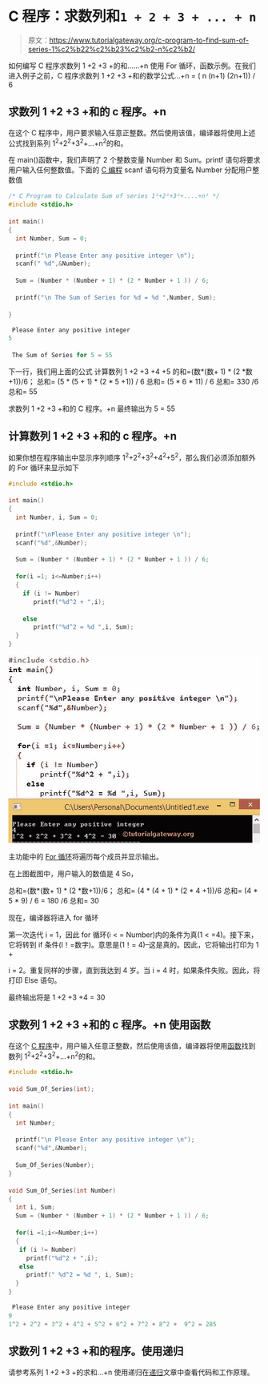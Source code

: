 # C 程序：求数列和`1 + 2 + 3 + ... + n`

> 原文：<https://www.tutorialgateway.org/c-program-to-find-sum-of-series-1%c2%b22%c2%b23%c2%b2-n%c2%b2/>

如何编写 C 程序求数列 1 +2 +3 +的和……+n 使用 For 循环，函数示例。在我们进入例子之前，C 程序求数列 1 +2 +3 +和的数学公式…+n = ( n (n+1) (2n+1)) / 6

## 求数列 1 +2 +3 +和的 c 程序。+n

在这个 C 程序中，用户要求输入任意正整数。然后使用该值，编译器将使用上述公式找到系列 1<sup>2</sup>+2<sup>2</sup>+3<sup>2</sup>+…+n<sup>2</sup>的和。

在 main()函数中，我们声明了 2 个整数变量 Number 和 Sum。printf 语句将要求用户输入任何整数值。下面的 [C 编程](https://www.tutorialgateway.org/c-programming/) scanf 语句将为变量名 Number 分配用户整数值

```c
/* C Program to Calculate Sum of series 1²+2²+3²+....+n² */
#include <stdio.h>

int main()
{
  int Number, Sum = 0;

  printf("\n Please Enter any positive integer \n");
  scanf(" %d",&Number);

  Sum = (Number * (Number + 1) * (2 * Number + 1 )) / 6;

  printf("\n The Sum of Series for %d = %d ",Number, Sum);

}
```

```c
 Please Enter any positive integer 
5

 The Sum of Series for 5 = 55
```

下一行，我们用上面的公式
计算数列 1 +2 +3 +4 +5 的和=(数*(数+ 1) * (2 *数+1))/6；
总和= (5 * (5 + 1) * (2 * 5 +1)) / 6
总和= (5 * 6 * 11) / 6
总和= 330 /6
总和= 55

求数列 1 +2 +3 +和的 C 程序。+n 最终输出为 5 = 55

## 计算数列 1 +2 +3 +和的 c 程序。+n

如果你想在程序输出中显示序列顺序 1<sup>2</sup>+2<sup>2</sup>+3<sup>2</sup>+4<sup>2</sup>+5<sup>2</sup>，那么我们必须添加额外的 For 循环来显示如下

```c
#include <stdio.h>

int main()
{
  int Number, i, Sum = 0;

  printf("\nPlease Enter any positive integer \n");
  scanf("%d",&Number);

  Sum = (Number * (Number + 1) * (2 * Number + 1 )) / 6;

  for(i =1; i<=Number;i++)
  {
    if (i != Number)
       printf("%d^2 + ",i);

    else
       printf("%d^2 = %d ",i, Sum);
  }
}

```

![C Program to Find Sum of series 1²+2²+3²+....+n² 2](img/3364f7f63fe434cf43d0d633283546a1.png)

主功能中的 [For 循环](https://www.tutorialgateway.org/for-loop-in-c-programming/)将遍历每个成员并显示输出。

在上图截图中，用户输入的数值是 4 So，

总和=(数*(数+ 1) * (2 *数+1))/6；
总和= (4 * (4 + 1) * (2 * 4 +1))/6
总和= (4 * 5 * 9) / 6
= 180 /6
总和= 30

现在，编译器将进入 for 循环

第一次迭代
i = 1，因此 for 循环(i < = Number)内的条件为真(1 < =4)。接下来，它将转到 if 条件(I！=数字)。意思是(1！= 4)–这是真的。因此，它将输出打印为 1 +

i = 2。重复同样的步骤，直到我达到 4 岁。当 i = 4 时，如果条件失败。因此，将打印 Else 语句。

最终输出将是 1 +2 +3 +4 = 30

## 求数列 1 +2 +3 +和的 c 程序。+n 使用函数

在这个 [C 程序](https://www.tutorialgateway.org/c-programming-examples/)中，用户输入任意正整数，然后使用该值，编译器将使用[函数](https://www.tutorialgateway.org/functions-in-c/ "FUNCTIONS")找到数列 1<sup>2</sup>+2<sup>2</sup>+3<sup>2</sup>+…+n<sup>2</sup>的和。

```c
#include <stdio.h>

void Sum_Of_Series(int);

int main()
{
  int Number;

  printf("\n Please Enter any positive integer \n");
  scanf("%d",&Number);

  Sum_Of_Series(Number);
}

void Sum_Of_Series(int Number)
{
  int i, Sum;
  Sum = (Number * (Number + 1) * (2 * Number + 1 )) / 6;

  for(i =1;i<=Number;i++)
  {
   if (i != Number)
     printf("%d^2 + ",i);
   else
     printf(" %d^2 = %d ", i, Sum); 
  } 
}
```

```c
 Please Enter any positive integer 
9
1^2 + 2^2 + 3^2 + 4^2 + 5^2 + 6^2 + 7^2 + 8^2 +  9^2 = 285 
```

## 求数列 1 +2 +3 +和的程序。使用递归

请参考系列 1 +2 +3 +的求和…+n 使用递归在[递归](https://www.tutorialgateway.org/recursion-in-c/ "RECURSION")文章中查看代码和工作原理。